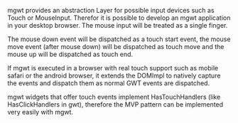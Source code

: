 mgwt provides an abstraction Layer for possible input devices such as Touch or MouseInput. Therefor it is possible to develop an mgwt application in your desktop browser. The mouse input will be treated as a single finger.

The mouse down event will be dispatched as a touch start event, the mouse move event (after mouse down) will be dispatched as touch move and the mouse up will be dispatched as touch end.

If mgwt is executed in a browser with real touch support such as mobile safari or the android browser, it extends the DOMImpl to natively capture the events and dispatch them as normal GWT events are dispatched.

mgwt widgets that offer touch events implement HasTouchHandlers (like HasClickHandlers in gwt), therefore the MVP pattern can be implemented very easily with mgwt.
